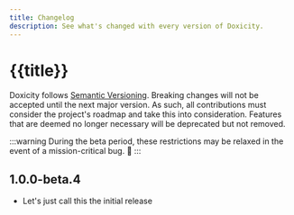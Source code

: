 ```yaml
---
title: Changelog
description: See what's changed with every version of Doxicity.
---
```


# {{title}}

Doxicity follows [Semantic Versioning](https://semver.org/). Breaking changes will not be accepted until the next major version. As such, all contributions must consider the project's roadmap and take this into consideration. Features that are deemed no longer necessary will be deprecated but not removed.

:::warning
During the beta period, these restrictions may be relaxed in the event of a mission-critical bug. 🐛
:::

## 1.0.0-beta.4

- Let's just call this the initial release
